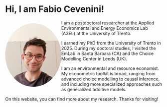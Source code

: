 
# Hi, I am Fabio Cevenini!

<img src="cevenini_1.jpeg" alt="Picture - Fabio Cevenini" width="180" style="border-radius:50%; display:block; margin-top:10px; margin-bottom:20px;" align="left">

I am a postdoctoral researcher at the Applied Environmental and Energy Economics Lab (A3EL) at the University of Trento.

I earned my PhD from the University of Trento in 2025. During my doctoral studies, I visited the EmLab in Santa Barbara (CA) and the Choice Modelling Center in Leeds (UK). 

I am an environmental and resource economist. My econometric toolkit is broad, ranging from advanced choice modelling to causal inference, and including more specialized approaches such as generalized additive models.

On this website, you can find more about my research. Thanks for visiting!
